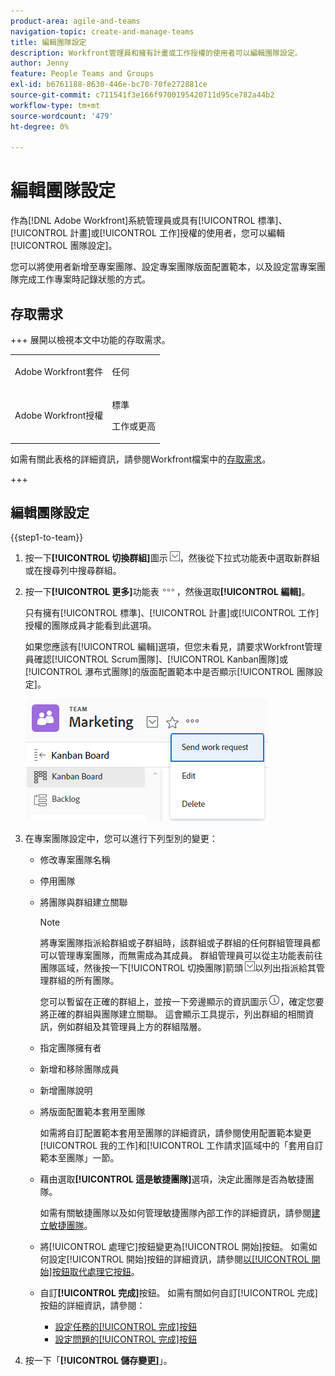 ```yaml
---
product-area: agile-and-teams
navigation-topic: create-and-manage-teams
title: 編輯團隊設定
description: Workfront管理員和擁有計畫或工作授權的使用者可以編輯團隊設定。
author: Jenny
feature: People Teams and Groups
exl-id: b6761188-8630-446e-bc70-70fe272881ce
source-git-commit: c711541f3e166f9700195420711d95ce782a44b2
workflow-type: tm+mt
source-wordcount: '479'
ht-degree: 0%

---
```


# 編輯團隊設定

作為[!DNL Adobe Workfront]系統管理員或具有[!UICONTROL 標準]、[!UICONTROL 計畫]或[!UICONTROL 工作]授權的使用者，您可以編輯[!UICONTROL 團隊設定]。

您可以將使用者新增至專案團隊、設定專案團隊版面配置範本，以及設定當專案團隊完成工作專案時記錄狀態的方式。

## 存取需求

+++ 展開以檢視本文中功能的存取需求。

<table style="table-layout:auto"> 
 <col> 
 <col> 
 <tbody> 
  <tr data-mc-conditions=""> 
   <td role="rowheader"> <p>Adobe Workfront套件</p> </td> 
   <td>任何</td> 
  </tr> 
  <tr> 
   <td role="rowheader">Adobe Workfront授權</td> 
   <td>
   <p>標準</p>
   <p>工作或更高</p></td>
  </tr> 
 </tbody> 
</table>

如需有關此表格的詳細資訊，請參閱Workfront檔案中的[存取需求](/help/quicksilver/administration-and-setup/add-users/access-levels-and-object-permissions/access-level-requirements-in-documentation.md)。

+++

## 編輯團隊設定

{{step1-to-team}}

1. 按一下&#x200B;**[!UICONTROL 切換群組]**&#x200B;圖示![切換群組圖示](assets/switch-team-icon.png)，然後從下拉式功能表中選取新群組或在搜尋列中搜尋群組。

1. 按一下&#x200B;**[!UICONTROL 更多]**&#x200B;功能表![](assets/more-icon.png)，然後選取&#x200B;**[!UICONTROL 編輯]**。

   只有擁有[!UICONTROL 標準]、[!UICONTROL 計畫]或[!UICONTROL 工作]授權的團隊成員才能看到此選項。

   如果您應該有[!UICONTROL 編輯]選項，但您未看見，請要求Workfront管理員確認[!UICONTROL Scrum團隊]、[!UICONTROL Kanban團隊]或[!UICONTROL 瀑布式團隊]的版面配置範本中是否顯示[!UICONTROL 團隊設定]。

   ![](assets/edit-team-settings.png)

1. 在專案團隊設定中，您可以進行下列型別的變更：

   * 修改專案團隊名稱
   * 停用團隊
   * 將團隊與群組建立關聯

     >[!NOTE]
     >
     >將專案團隊指派給群組或子群組時，該群組或子群組的任何群組管理員都可以管理專案團隊，而無需成為其成員。 群組管理員可以從主功能表前往團隊區域，然後按一下[!UICONTROL 切換團隊]箭頭![切換團隊圖示](assets/switch-team-icon.png)以列出指派給其管理群組的所有團隊。

     您可以暫留在正確的群組上，並按一下旁邊顯示的資訊圖示![](assets/info-icon.png)，確定您要將正確的群組與團隊建立關聯。 這會顯示工具提示，列出群組的相關資訊，例如群組及其管理員上方的群組階層。

   * 指定團隊擁有者
   * 新增和移除團隊成員
   * 新增團隊說明
   * 將版面配置範本套用至團隊

     如需將自訂配置範本套用至團隊的詳細資訊，請參閱使用配置範本變更[!UICONTROL 我的工作]和[!UICONTROL 工作請求]區域中的「套用自訂範本至團隊」一節。

   * 藉由選取&#x200B;**[!UICONTROL 這是敏捷團隊]**&#x200B;選項，決定此團隊是否為敏捷團隊。

     如需有關敏捷團隊以及如何管理敏捷團隊內部工作的詳細資訊，請參閱[建立敏捷團隊](../../agile/get-started-with-agile-in-workfront/create-an-agile-team.md)。

   * 將[!UICONTROL 處理它]按鈕變更為[!UICONTROL 開始]按鈕。 如需如何設定[!UICONTROL 開始]按鈕的詳細資訊，請參閱[以[!UICONTROL 開始]按鈕取代處理它按鈕](../../people-teams-and-groups/create-and-manage-teams/work-on-it-button-to-start-button.md)。
   * 自訂&#x200B;**[!UICONTROL 完成]**&#x200B;按鈕。 如需有關如何自訂[!UICONTROL 完成]按鈕的詳細資訊，請參閱：

      * [設定任務的[!UICONTROL 完成]按鈕](../../people-teams-and-groups/create-and-manage-teams/configure-the-done-button-for-tasks.md)
      * [設定問題的[!UICONTROL 完成]按鈕](../../people-teams-and-groups/create-and-manage-teams/configure-the-done-button-for-issues.md)

1. 按一下「**[!UICONTROL 儲存變更]**」。
